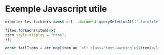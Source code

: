 # Exemple Javascript utile

```Javascript
exporter les fichiers const = [...document.querySelectorAll(".formfile")] ;

files.forEach((item)=>{
item.style.display = "none";
});

const failItems = arr.map(item => `<li class="text-warning">${item}</li>`); //itérateur 
```
